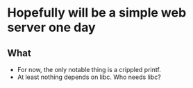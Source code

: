 # Hopefully will be a simple web server one day

## What

- For now, the only notable thing is a crippled printf.
- At least nothing depends on libc. Who needs libc?
